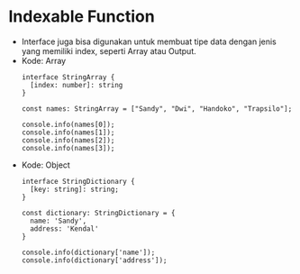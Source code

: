 # Indexable Function 
* Interface juga bisa digunakan untuk membuat tipe data dengan jenis yang memiliki index, seperti Array atau Output.
* Kode: Array
  ```TSX
  interface StringArray {
    [index: number]: string
  }

  const names: StringArray = ["Sandy", "Dwi", "Handoko", "Trapsilo"];

  console.info(names[0]);
  console.info(names[1]);
  console.info(names[2]);
  console.info(names[3]);
  ```
* Kode: Object
  ```TSX
  interface StringDictionary {
    [key: string]: string;
  }

  const dictionary: StringDictionary = {
    name: 'Sandy',
    address: 'Kendal'
  }

  console.info(dictionary['name']);
  console.info(dictionary['address']);
  ```